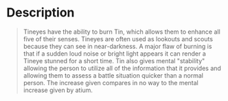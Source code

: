 # Description 
>Tineyes have the ability to burn Tin, which allows them to enhance all five of their senses. Tineyes are often used as lookouts and scouts because they can see in near-darkness. A major flaw of burning is that if a sudden loud noise or bright light appears it can render a Tineye stunned for a short time. Tin also gives mental "stability" allowing the person to utilize all of the information that it provides and allowing them to assess a battle situation quicker than a normal person. The increase given compares in no way to the mental increase given by atium.